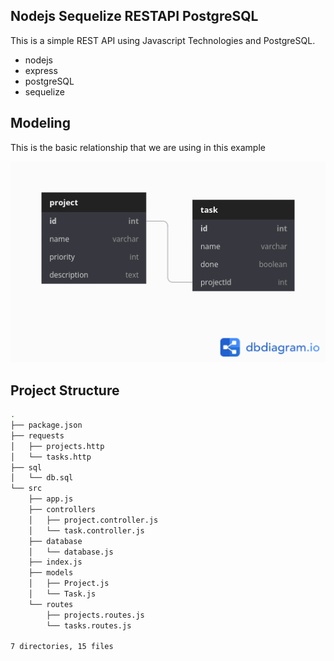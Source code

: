 ## Nodejs Sequelize RESTAPI PostgreSQL

This is a simple REST API using Javascript Technologies and PostgreSQL.

- nodejs
- express
- postgreSQL
- sequelize

## Modeling

This is the basic relationship that we are using in this example

![](./docs/diagram.png)

## Project Structure

```bash
.
├── package.json
├── requests
│   ├── projects.http
│   └── tasks.http
├── sql
│   └── db.sql
└── src
    ├── app.js
    ├── controllers
    │   ├── project.controller.js
    │   └── task.controller.js
    ├── database
    │   └── database.js
    ├── index.js
    ├── models
    │   ├── Project.js
    │   └── Task.js
    └── routes
        ├── projects.routes.js
        └── tasks.routes.js

7 directories, 15 files